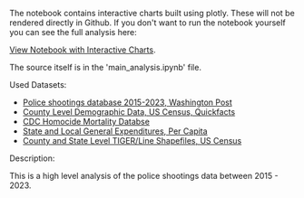The notebook contains interactive charts built using plotly. These will not be rendered directly in Github. If you don't want to run the notebook yourself you can see the full analysis here:

[View Notebook with Interactive Charts](https://qwyt.github.io/m1s4_release/).

The source itself is in the 'main_analysis.ipynb' file.

Used Datasets:

- [Police shootings database 2015-2023, Washington Post](https://www.washingtonpost.com/graphics/investigations/police-shootings-database/)
- [County Level Demographic Data, US Census, Quickfacts](https://www.census.gov/programs-surveys/sis/resources/data-tools/quickfacts.html)
- [CDC Homocide Mortality Databse](https://www.cdc.gov/nchs/pressroom/sosmap/homicide_mortality/homicide.htm)
- [State and Local General Expenditures, Per Capita](https://www.taxpolicycenter.org/statistics/state-and-local-general-expenditures-capita)
- [County and State Level TIGER/Line Shapefiles, US Census](https://www.census.gov/geographies/mapping-files/time-series/geo/tiger-line-file.html)

Description:

This is a high level analysis of the police shootings data between 2015 - 2023. 

